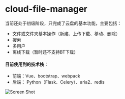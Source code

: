 # cloud-file-manager
当前还处于初级阶段，只完成了云盘的基本功能，主要包括：
- 文件或文件夹基本操作（新建、上传下载、移动、删除）
- 搜索
- 多用户
- 离线下载（暂时还不支持BT下载）

#### 目前使用到的技术栈：
- 前端：Vue、bootstrap、webpack
- 后端： Python（Flask、Celery）、aria2、redis

![Screen Shot](https://raw.githubusercontent.com/lee88688/cloud-file-manager/master/screen%20shot.PNG)
